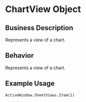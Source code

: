 # ChartView Object

## Business Description
Represents a view of a chart.

## Behavior
Represents a view of a chart.

## Example Usage
```vba
ActiveWindow.SheetViews.Item(1)
```